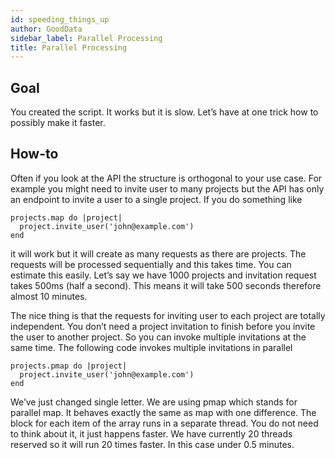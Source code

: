 ```yaml
---
id: speeding_things_up
author: GoodData
sidebar_label: Parallel Processing
title: Parallel Processing
---
```


Goal
-------

You created the script. It works but it is slow. Let’s have at one trick
how to possibly make it faster.

How-to
--------

Often if you look at the API the structure is orthogonal to your use
case. For example you might need to invite user to many projects but the
API has only an endpoint to invite a user to a single project. If you do
something like

    projects.map do |project|
      project.invite_user('john@example.com')
    end

it will work but it will create as many requests as there are projects.
The requests will be processed sequentially and this takes time. You can
estimate this easily. Let’s say we have 1000 projects and invitation
request takes 500ms (half a second). This means it will take 500 seconds
therefore almost 10 minutes.

The nice thing is that the requests for inviting user to each project
are totally independent. You don’t need a project invitation to finish
before you invite the user to another project. So you can invoke
multiple invitations at the same time. The following code invokes
multiple invitations in parallel

    projects.pmap do |project|
      project.invite_user('john@example.com')
    end

We’ve just changed single letter. We are using pmap which stands for
parallel map. It behaves exactly the same as map with one difference.
The block for each item of the array runs in a separate thread. You do
not need to think about it, it just happens faster. We have currently 20
threads reserved so it will run 20 times faster. In this case under 0.5
minutes.
